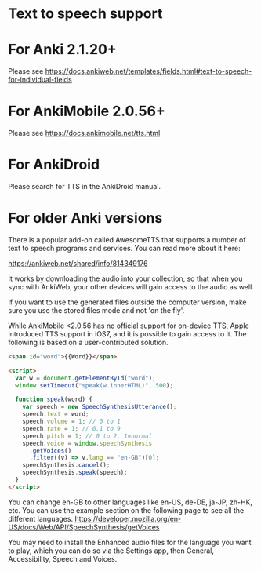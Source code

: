 # Text to speech support

<h1>For Anki 2.1.20+</h1>

Please see <https://docs.ankiweb.net/templates/fields.html#text-to-speech-for-individual-fields>

<h1>For AnkiMobile 2.0.56+</h1>

Please see <https://docs.ankimobile.net/tts.html>

<h1>For AnkiDroid</h1>

Please search for TTS in the AnkiDroid manual.

<h1>For older Anki versions</h1>

There is a popular add-on called AwesomeTTS that supports a number of text to speech programs and services. You can read more about it here:

<https://ankiweb.net/shared/info/814349176>

It works by downloading the audio into your collection, so that when you sync with AnkiWeb, your other devices will gain access to the audio as well.

If you want to use the generated files outside the computer version, make sure you use the stored files mode and not 'on the fly'.

While AnkiMobile <2.0.56 has no official support for on-device TTS, Apple introduced TTS support in iOS7, and it is possible to gain access to it. The following is based on a user-contributed solution.

```html
<span id="word">{{Word}}</span>

<script>
  var w = document.getElementById("word");
  window.setTimeout("speak(w.innerHTML)", 500);

  function speak(word) {
    var speech = new SpeechSynthesisUtterance();
    speech.text = word;
    speech.volume = 1; // 0 to 1
    speech.rate = 1; // 0.1 to 9
    speech.pitch = 1; // 0 to 2, 1=normal
    speech.voice = window.speechSynthesis
      .getVoices()
      .filter((v) => v.lang == "en-GB")[0];
    speechSynthesis.cancel();
    speechSynthesis.speak(speech);
  }
</script>
```

You can change en-GB to other languages like en-US, de-DE, ja-JP, zh-HK, etc. You can use the example section on the following page to see all the different languages. <https://developer.mozilla.org/en-US/docs/Web/API/SpeechSynthesis/getVoices>

You may need to install the Enhanced audio files for the language you want to play, which you can do so via the Settings app, then General, Accessibility, Speech and Voices.
